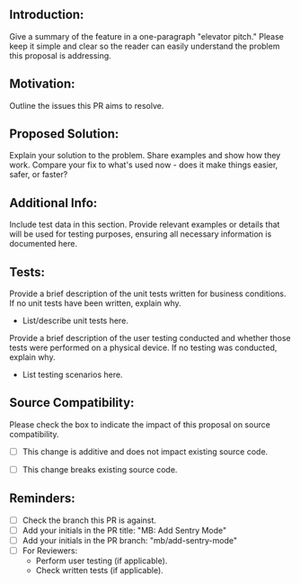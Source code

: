 ## Introduction:
Give a summary of the feature in a one-paragraph "elevator pitch." Please keep it simple and clear so the reader can easily understand the problem this proposal is addressing.


## Motivation:
Outline the issues this PR aims to resolve.


## Proposed Solution:
Explain your solution to the problem. Share examples and show how they work. Compare your fix to what's used now - does it make things easier, safer, or faster?


## Additional Info:
Include test data in this section. Provide relevant examples or details that will be used for testing purposes, ensuring all necessary information is documented here.


## Tests:
Provide a brief description of the unit tests written for business conditions. If no unit tests have been written, explain why.

* List/describe unit tests here.

Provide a brief description of the user testing conducted and whether those tests were performed on a physical device. If no testing was conducted, explain why.

* List testing scenarios here.


## Source Compatibility:
Please check the box to indicate the impact of this proposal on source compatibility.

* [ ] This change is additive and does not impact existing source code.
* [ ] This change breaks existing source code.


## Reminders:
* [ ] Check the branch this PR is against.
* [ ] Add your initials in the PR title: "MB: Add Sentry Mode"
* [ ] Add your initials in the PR branch: "mb/add-sentry-mode"
* [ ] For Reviewers:
    * Perform user testing (if applicable).
    * Check written tests (if applicable).